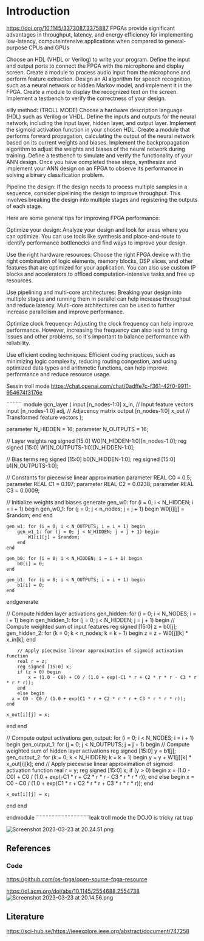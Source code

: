 # Introduction

https://doi.org/10.1145/3373087.3375887
FPGAs provide significant advantages in throughput, latency,
and energy efficiency for implementing low-latency, computeintensive applications when compared to general-purpose CPUs
and GPUs

Choose an HDL (VHDL or Verilog) to write your program.
Define the input and output ports to connect the FPGA with the microphone and display screen.
Create a module to process audio input from the microphone and perform feature extraction.
Design an AI algorithm for speech recognition, such as a neural network or hidden Markov model, and implement it in the FPGA.
Create a module to display the recognized text on the screen.
Implement a testbench to verify the correctness of your design.

silly method: (TROLL MODE)
Choose a hardware description language (HDL) such as Verilog or VHDL.
Define the inputs and outputs for the neural network, including the input layer, hidden layer, and output layer.
Implement the sigmoid activation function in your chosen HDL.
Create a module that performs forward propagation, calculating the output of the neural network based on its current weights and biases.
Implement the backpropagation algorithm to adjust the weights and biases of the neural network during training.
Define a testbench to simulate and verify the functionality of your ANN design.
Once you have completed these steps, synthesize and implement your ANN design on an FPGA to observe its performance in solving a binary classification problem.


Pipeline the design: If the design needs to process multiple samples in a sequence, consider pipelining the design to improve throughput. This involves breaking the design into multiple stages and registering the outputs of each stage.


Here are some general tips for improving FPGA performance:

Optimize your design: Analyze your design and look for areas where you can optimize. You can use tools like synthesis and place-and-route to identify performance bottlenecks and find ways to improve your design.

Use the right hardware resources: Choose the right FPGA device with the right combination of logic elements, memory blocks, DSP slices, and other features that are optimized for your application. You can also use custom IP blocks and accelerators to offload computation-intensive tasks and free up resources.

Use pipelining and multi-core architectures: Breaking your design into multiple stages and running them in parallel can help increase throughput and reduce latency. Multi-core architectures can be used to further increase parallelism and improve performance.

Optimize clock frequency: Adjusting the clock frequency can help improve performance. However, increasing the frequency can also lead to timing issues and other problems, so it's important to balance performance with reliability.

Use efficient coding techniques: Efficient coding practices, such as minimizing logic complexity, reducing routing congestion, and using optimized data types and arithmetic functions, can help improve performance and reduce resource usage.


Sessin troll mode https://chat.openai.com/chat/0adffe7c-f361-42f0-9911-954674f3176e

¨¨¨¨¨
module gcn_layer (
    input [n_nodes-1:0] x_in, // Input feature vectors
    input [n_nodes-1:0] adj,  // Adjacency matrix
    output [n_nodes-1:0] x_out // Transformed feature vectors
);

parameter N_HIDDEN = 16;
parameter N_OUTPUTS = 16;

// Layer weights
reg signed [15:0] W0[N_HIDDEN-1:0][n_nodes-1:0];
reg signed [15:0] W1[N_OUTPUTS-1:0][N_HIDDEN-1:0];

// Bias terms
reg signed [15:0] b0[N_HIDDEN-1:0];
reg signed [15:0] b1[N_OUTPUTS-1:0];

// Constants for piecewise linear approximation
parameter REAL C0 = 0.5;
parameter REAL C1 = 0.197;
parameter REAL C2 = 0.0238;
parameter REAL C3 = 0.0009;

// Initialize weights and biases
generate
    gen_w0: for (i = 0; i < N_HIDDEN; i = i + 1) begin
        gen_w0_1: for (j = 0; j < n_nodes; j = j + 1) begin
            W0[i][j] = $random;
        end
    end

    gen_w1: for (i = 0; i < N_OUTPUTS; i = i + 1) begin
        gen_w1_1: for (j = 0; j < N_HIDDEN; j = j + 1) begin
            W1[i][j] = $random;
        end
    end

    gen_b0: for (i = 0; i < N_HIDDEN; i = i + 1) begin
        b0[i] = 0;
    end

    gen_b1: for (i = 0; i < N_OUTPUTS; i = i + 1) begin
        b1[i] = 0;
    end
endgenerate

// Compute hidden layer activations
gen_hidden: for (i = 0; i < N_NODES; i = i + 1) begin
    gen_hidden_1: for (j = 0; j < N_HIDDEN; j = j + 1) begin
        // Compute weighted sum of input features
        reg signed [15:0] z = b0[j];
        gen_hidden_2: for (k = 0; k < n_nodes; k = k + 1) begin
            z = z + W0[j][k] * x_in[k];
        end

        // Apply piecewise linear approximation of sigmoid activation function
        real r = z;
        reg signed [15:0] x;
        if (z > 0) begin
            x = (1.0 - C0) + C0 / (1.0 + exp(-C1 * r + C2 * r * r - C3 * r * r * r));
        end
        else begin
      x = C0 - C0 / (1.0 + exp(C1 * r + C2 * r * r + C3 * r * r * r));
    end
    
    x_out[i][j] = x;
end
end

// Compute output activations
gen_output: for (i = 0; i < N_NODES; i = i + 1) begin
gen_output_1: for (j = 0; j < N_OUTPUTS; j = j + 1) begin
// Compute weighted sum of hidden layer activations
reg signed [15:0] y = b1[j];
gen_output_2: for (k = 0; k < N_HIDDEN; k = k + 1) begin
y = y + W1[j][k] * x_out[i][k];
end
// Apply piecewise linear approximation of sigmoid activation function
    real r = y;
    reg signed [15:0] x;
    if (y > 0) begin
        x = (1.0 - C0) + C0 / (1.0 + exp(-C1 * r + C2 * r * r - C3 * r * r * r));
    end
    else begin
        x = C0 - C0 / (1.0 + exp(C1 * r + C2 * r * r + C3 * r * r * r));
    end
    
    x_out[i][j] = x;
end
end

endmodule
¨¨¨¨¨¨¨¨¨¨¨¨¨¨¨¨¨leak troll mode the DOJO is tricky rat trap 

![Screenshot 2023-03-23 at 20.24.51.png](..%2F..%2F..%2F..%2F..%2Fvar%2Ffolders%2Fqf%2F4_fp429x6sz5vjlnzmpyz9hw0000gn%2FT%2FTemporaryItems%2FNSIRD_screencaptureui_bJqWoK%2FScreenshot%202023-03-23%20at%2020.24.51.png)
## References 


### Code
https://github.com/os-fpga/open-source-fpga-resource

https://dl.acm.org/doi/abs/10.1145/2554688.2554738
![Screenshot 2023-03-23 at 20.14.56.png](..%2F..%2F..%2F..%2F..%2Fvar%2Ffolders%2Fqf%2F4_fp429x6sz5vjlnzmpyz9hw0000gn%2FT%2FTemporaryItems%2FNSIRD_screencaptureui_xzmtzD%2FScreenshot%202023-03-23%20at%2020.14.56.png)

## Literature 

https://sci-hub.se/https://ieeexplore.ieee.org/abstract/document/747258
